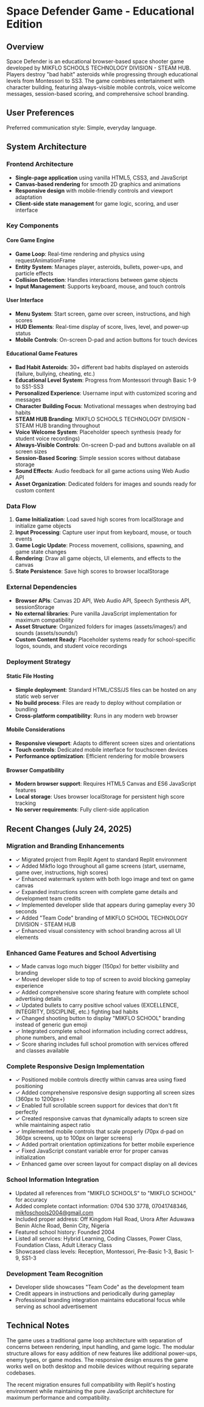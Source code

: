 # Space Defender Game - Educational Edition

## Overview

Space Defender is an educational browser-based space shooter game developed by MIKFLO SCHOOLS TECHNOLOGY DIVISION - STEAM HUB. Players destroy "bad habit" asteroids while progressing through educational levels from Montessori to SS3. The game combines entertainment with character building, featuring always-visible mobile controls, voice welcome messages, session-based scoring, and comprehensive school branding.

## User Preferences

Preferred communication style: Simple, everyday language.

## System Architecture

### Frontend Architecture
- **Single-page application** using vanilla HTML5, CSS3, and JavaScript
- **Canvas-based rendering** for smooth 2D graphics and animations
- **Responsive design** with mobile-friendly controls and viewport adaptation
- **Client-side state management** for game logic, scoring, and user interface

### Key Components

#### Core Game Engine
- **Game Loop**: Real-time rendering and physics using requestAnimationFrame
- **Entity System**: Manages player, asteroids, bullets, power-ups, and particle effects
- **Collision Detection**: Handles interactions between game objects
- **Input Management**: Supports keyboard, mouse, and touch controls

#### User Interface
- **Menu System**: Start screen, game over screen, instructions, and high scores
- **HUD Elements**: Real-time display of score, lives, level, and power-up status
- **Mobile Controls**: On-screen D-pad and action buttons for touch devices

#### Educational Game Features
- **Bad Habit Asteroids**: 30+ different bad habits displayed on asteroids (failure, bullying, cheating, etc.)
- **Educational Level System**: Progress from Montessori through Basic 1-9 to SS1-SS3
- **Personalized Experience**: Username input with customized scoring and messages  
- **Character Building Focus**: Motivational messages when destroying bad habits
- **STEAM HUB Branding**: MIKFLO SCHOOLS TECHNOLOGY DIVISION - STEAM HUB branding throughout
- **Voice Welcome System**: Placeholder speech synthesis (ready for student voice recordings)
- **Always-Visible Controls**: On-screen D-pad and buttons available on all screen sizes
- **Session-Based Scoring**: Simple session scores without database storage
- **Sound Effects**: Audio feedback for all game actions using Web Audio API
- **Asset Organization**: Dedicated folders for images and sounds ready for custom content

### Data Flow

1. **Game Initialization**: Load saved high scores from localStorage and initialize game objects
2. **Input Processing**: Capture user input from keyboard, mouse, or touch events
3. **Game Logic Update**: Process movement, collisions, spawning, and game state changes
4. **Rendering**: Draw all game objects, UI elements, and effects to the canvas
5. **State Persistence**: Save high scores to browser localStorage

### External Dependencies

- **Browser APIs**: Canvas 2D API, Web Audio API, Speech Synthesis API, sessionStorage
- **No external libraries**: Pure vanilla JavaScript implementation for maximum compatibility
- **Asset Structure**: Organized folders for images (assets/images/) and sounds (assets/sounds/)
- **Custom Content Ready**: Placeholder systems ready for school-specific logos, sounds, and student voice recordings

### Deployment Strategy

#### Static File Hosting
- **Simple deployment**: Standard HTML/CSS/JS files can be hosted on any static web server
- **No build process**: Files are ready to deploy without compilation or bundling
- **Cross-platform compatibility**: Runs in any modern web browser

#### Mobile Considerations
- **Responsive viewport**: Adapts to different screen sizes and orientations
- **Touch controls**: Dedicated mobile interface for touchscreen devices
- **Performance optimization**: Efficient rendering for mobile browsers

#### Browser Compatibility
- **Modern browser support**: Requires HTML5 Canvas and ES6 JavaScript features
- **Local storage**: Uses browser localStorage for persistent high score tracking
- **No server requirements**: Fully client-side application

## Recent Changes (July 24, 2025)

### Migration and Branding Enhancements
- ✓ Migrated project from Replit Agent to standard Replit environment
- ✓ Added Mikflo logo throughout all game screens (start, username, game over, instructions, high scores)
- ✓ Enhanced watermark system with both logo image and text on game canvas
- ✓ Expanded instructions screen with complete game details and development team credits
- ✓ Implemented developer slide that appears during gameplay every 30 seconds
- ✓ Added "Team Code" branding of MIKFLO SCHOOL TECHNOLOGY DIVISION - STEAM HUB
- ✓ Enhanced visual consistency with school branding across all UI elements

### Enhanced Game Features and School Advertising
- ✓ Made canvas logo much bigger (150px) for better visibility and branding
- ✓ Moved developer slide to top of screen to avoid blocking gameplay experience  
- ✓ Added comprehensive score sharing feature with complete school advertising details
- ✓ Updated bullets to carry positive school values (EXCELLENCE, INTEGRITY, DISCIPLINE, etc.) fighting bad habits
- ✓ Changed shooting button to display "MIKFLO SCHOOL" branding instead of generic gun emoji
- ✓ Integrated complete school information including correct address, phone numbers, and email
- ✓ Score sharing includes full school promotion with services offered and classes available

### Complete Responsive Design Implementation
- ✓ Positioned mobile controls directly within canvas area using fixed positioning
- ✓ Added comprehensive responsive design supporting all screen sizes (360px to 1200px+)
- ✓ Enabled full scrollable screen support for devices that don't fit perfectly
- ✓ Created responsive canvas that dynamically adapts to screen size while maintaining aspect ratio
- ✓ Implemented mobile controls that scale properly (70px d-pad on 360px screens, up to 100px on larger screens)
- ✓ Added portrait orientation optimizations for better mobile experience
- ✓ Fixed JavaScript constant variable error for proper canvas initialization
- ✓ Enhanced game over screen layout for compact display on all devices

### School Information Integration
- Updated all references from "MIKFLO SCHOOLS" to "MIKFLO SCHOOL" for accuracy
- Added complete contact information: 0704 530 3778, 07041748346, mikfoschools2004@gmail.com
- Included proper address: Off Kingdom Hall Road, Urora After Aduwawa Benin Alche Road, Benin City, Nigeria
- Featured school history: Founded 2004
- Listed all services: Hybrid Learning, Coding Classes, Power Class, Foundation Class, Adult Literacy Class
- Showcased class levels: Reception, Montessori, Pre-Basic 1-3, Basic 1-9, SS1-3

### Development Team Recognition
- Developer slide showcases "Team Code" as the development team  
- Credit appears in instructions and periodically during gameplay
- Professional branding integration maintains educational focus while serving as school advertisement

## Technical Notes

The game uses a traditional game loop architecture with separation of concerns between rendering, input handling, and game logic. The modular structure allows for easy addition of new features like additional power-ups, enemy types, or game modes. The responsive design ensures the game works well on both desktop and mobile devices without requiring separate codebases.

The recent migration ensures full compatibility with Replit's hosting environment while maintaining the pure JavaScript architecture for maximum performance and compatibility.